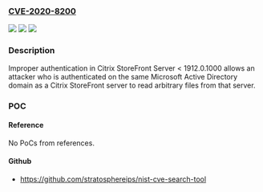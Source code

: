 ### [CVE-2020-8200](https://cve.mitre.org/cgi-bin/cvename.cgi?name=CVE-2020-8200)
![](https://img.shields.io/static/v1?label=Product&message=Citrix%20StoreFront&color=blue)
![](https://img.shields.io/static/v1?label=Version&message=Citrix%20StoreFront%201912%20CU1%20(1912.0.1000)%2C%20Citrix%20StoreFront%203.12%20for%207.15%20LTSR%20CU5%20Hotfix%20(3.12.5001)%20and%20Citrix%20StoreFront%203.0%20for%207.6%20LTSR%20CU8%20Hotfix%20(3.0.8001)%20&color=brightgreen)
![](https://img.shields.io/static/v1?label=Vulnerability&message=Improper%20Authentication%20-%20Generic%20(CWE-287)&color=brightgreen)

### Description

Improper authentication in Citrix StoreFront Server < 1912.0.1000 allows an attacker who is authenticated on the same Microsoft Active Directory domain as a Citrix StoreFront server to read arbitrary files from that server.

### POC

#### Reference
No PoCs from references.

#### Github
- https://github.com/stratosphereips/nist-cve-search-tool


